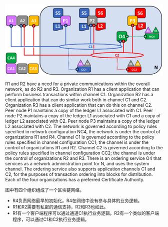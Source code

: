 ![avatar](./images/network.diagram.1.png)

 R1 and R2 have a need for a private communications within the overall network, as do R2 and R3. Organization R1 has a client application that can perform business transactions within channel C1. Organization R2 has a client application that can do similar work both in channel C1 and C2. Organization R3 has a client application that can do this on channel C2. Peer node P1 maintains a copy of the ledger L1 associated with C1. Peer node P2 maintains a copy of the ledger L1 associated with C1 and a copy of ledger L2 associated with C2. Peer node P3 maintains a copy of the ledger L2 associated with C2. The network is governed according to policy rules specified in network configuration NC4, the network is under the control of organizations R1 and R4. Channel C1 is governed according to the policy rules specified in channel configuration CC1; the channel is under the control of organizations R1 and R2. Channel C2 is governed according to the policy rules specified in channel configuration CC2; the channel is under the control of organizations R2 and R3. There is an ordering service O4 that services as a network administration point for N, and uses the system channel. The ordering service also supports application channels C1 and C2, for the purposes of transaction ordering into blocks for distribution. Each of the four organizations has a preferred Certificate Authority.

图中有四个组织组成了一个区块链网络。
- R4负责网络最早的初始化。R4在网络中没有参与具体的业务逻辑。
- R1和R2需要有私密的通信支持，R2和R3也如此。
- R1有一个客户端程序可以通过通道C1执行业务逻辑。R2有一个类似的客户端程序，可以通过C1和C2执行业务逻辑。